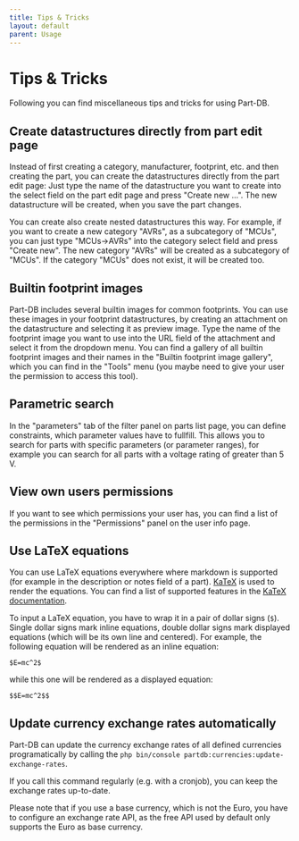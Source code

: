 ```yaml
---
title: Tips & Tricks
layout: default
parent: Usage
---
```


# Tips & Tricks

Following you can find miscellaneous tips and tricks for using Part-DB.

## Create datastructures directly from part edit page

Instead of first creating a category, manufacturer, footprint, etc. and then creating the part, you can create the 
datastructures directly from the part edit page: Just type the name of the datastructure you want to create into the 
select field on the part edit page and press "Create new ...". The new datastructure will be created, when you save
the part changes.

You can create also create nested datastructures this way. For example, if you want to create a new category "AVRs", 
as a subcategory of "MCUs", you can just type "MCUs->AVRs" into the category select field and press "Create new".
The new category "AVRs" will be created as a subcategory of "MCUs". If the category "MCUs" does not exist, it will
be created too.

## Builtin footprint images
Part-DB includes several builtin images for common footprints. You can use these images in your footprint datastructures,
by creating an attachment on the datastructure and selecting it as preview image.
Type the name of the footprint image you want to use into the URL field of the attachment and select it from the
dropdown menu. You can find a gallery of all builtin footprint images and their names in the "Builtin footprint image gallery",
which you can find in the "Tools" menu (you maybe need to give your user the permission to access this tool).

## Parametric search
In the "parameters" tab of the filter panel on parts list page, you can define constraints, which parameter values
have to fullfill. This allows you to search for parts with specific parameters (or parameter ranges), for example you
can search for all parts with a voltage rating of greater than 5 V.

## View own users permissions
If you want to see which permissions your user has, you can find a list of the permissions in the "Permissions" panel
on the user info page.

## Use LaTeX equations
You can use LaTeX equations everywhere where markdown is supported (for example in the description or notes field of a part).
[KaTeX](https://katex.org/) is used to render the equations.
You can find a list of supported features in the [KaTeX documentation](https://katex.org/docs/supported.html).

To input a LaTeX equation, you have to wrap it in a pair of dollar signs (`$`). Single dollar signs mark inline equations,
double dollar signs mark displayed equations (which will be its own line and centered). For example, the following equation
will be rendered as an inline equation:

```
$E=mc^2$
```

while this one will be rendered as a displayed equation:

```
$$E=mc^2$$
```

## Update currency exchange rates automatically
Part-DB can update the currency exchange rates of all defined currencies programatically
by calling the `php bin/console partdb:currencies:update-exchange-rates`.

If you call this command regularly (e.g. with a cronjob), you can keep the exchange rates up-to-date.

Please note that if you use a base currency, which is not the Euro, you have to configure an exchange rate API, as the
free API used by default only supports the Euro as base currency.